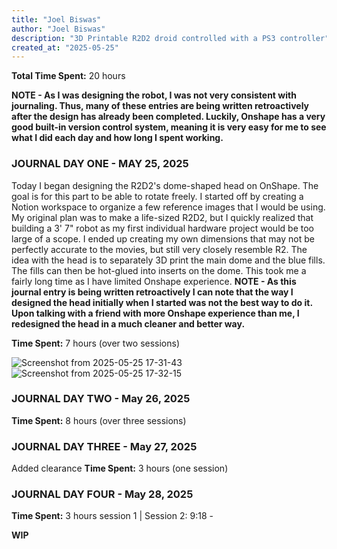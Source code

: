 ```yaml
---
title: "Joel Biswas"
author: "Joel Biswas"
description: "3D Printable R2D2 droid controlled with a PS3 controller"
created_at: "2025-05-25"
---
```


**Total Time Spent:** 20 hours

**NOTE - As I was designing the robot, I was not very consistent with journaling. Thus, many of these entries are being written retroactively after the design has already been completed. Luckily, Onshape has a very good built-in version control system, meaning it is very easy for me to see what I did each day and how long I spent working.**

### JOURNAL DAY ONE - MAY 25, 2025
Today I began designing the R2D2's dome-shaped head on OnShape. The goal is for this part to be able to rotate freely. I started off by creating a Notion workspace to organize a few reference images that I would be using. My original plan was to make a life-sized R2D2, but I quickly realized that building a 3' 7" robot as my first individual hardware project would be too large of a scope. I ended up creating my own dimensions that may not be perfectly accurate to the movies, but still very closely resemble R2. The idea with the head is to separately 3D print the main dome and the blue fills. The fills can then be hot-glued into inserts on the dome. This took me a fairly long time as I have limited Onshape experience. **NOTE - As this journal entry is being written retroactively I can note that the way I designed the head initially when I started was not the best way to do it. Upon talking with a friend with more Onshape experience than me, I redesigned the head in a much cleaner and better way.**

**Time Spent:** 7 hours (over two sessions)

![Screenshot from 2025-05-25 17-31-43](https://github.com/user-attachments/assets/4ce9bd67-c599-4806-b2d8-532c8db6eb37)
![Screenshot from 2025-05-25 17-32-15](https://github.com/user-attachments/assets/1c360bbb-9dc7-4a4e-9855-0f8cb7b601e3)

### JOURNAL DAY TWO - May 26, 2025

**Time Spent:** 8 hours (over three sessions)

### JOURNAL DAY THREE - May 27, 2025
Added clearance
**Time Spent:** 3 hours (one session)

### JOURNAL DAY FOUR - May 28, 2025

**Time Spent:** 3 hours session 1 | Session 2: 9:18 -

**WIP**

